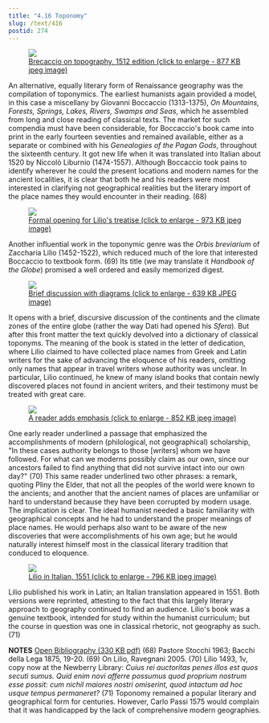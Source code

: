 ```yaml
---
title: "4.16 Toponomy"
slug: /text/416
postid: 274
---
```

<p style="text-align: center;"></p>


<figure class="mkdn-figure">
    <a href="/images_full/4.00_Chapter_Four/HFS_055.02.jpg" class="mkdn-image-link">
    <img class="mkdn-image" src="/images_full/4.00_Chapter_Four/HFS_055.02.jpg" />
    <figcaption class="mkdn-figcaption">Brecaccio on topography, 1512 edition (click to enlarge - 877 KB jpeg image)</figcaption>
    </a>
</figure>

An alternative, equally literary form of Renaissance geography was the compilation of toponymics. The earliest humanists again provided a model, in this case a miscellany by Giovanni Boccaccio (1313-1375), <em>On Mountains, Forests, Springs, Lakes, Rivers, Swamps and Seas</em>, which he assembled from long and close reading of classical texts. The market for such compendia must have been considerable, for Boccaccio's book came into print in the early fourteen seventies and remained available, either as a separate or combined with his <em>Genealogies of the Pagan Gods</em>, throughout the sixteenth century. It got new life when it was translated into Italian about 1520 by Niccolò Liburnio (1474-1557). Although Boccaccio took pains to identify wherever he could the present locations and modern names for the ancient localities, it is clear that both he and his readers were most interested in clarifying not geographical realities but the literary import of the place names they would encounter in their reading. (68)
<p style="text-align: center;"></p>


<figure class="mkdn-figure">
    <a href="/images_full/4.00_Chapter_Four/HFS_088.04.jpg" class="mkdn-image-link">
    <img class="mkdn-image" src="/images_full/4.00_Chapter_Four/HFS_088.04.jpg" />
    <figcaption class="mkdn-figcaption">Formal opening for Lilio's treatise (click to enlarge - 973 KB jpeg image)</figcaption>
    </a>
</figure>

Another influential work in the toponymic genre was the <em>Orbis breviarium</em> of Zaccharia Lilio (1452-1522), which reduced much of the lore that interested Boccaccio to textbook form. (69) Its title (we may translate it <em>Handbook of the Globe</em>) promised a well ordered and easily memorized digest.
<p style="text-align: center;"></p>


<figure class="mkdn-figure">
    <a href="/images_full/4.00_Chapter_Four/HFS_088.05.jpg" class="mkdn-image-link">
    <img class="mkdn-image" src="/images_full/4.00_Chapter_Four/HFS_088.05.jpg" />
    <figcaption class="mkdn-figcaption">Brief discussion with diagrams (click to enlarge - 639 KB JPEG image)</figcaption>
    </a>
</figure>

It opens with a brief, discursive discussion of the continents and the climate zones of the entire globe (rather the way Dati had opened his <em>Sfera</em>). But after this front matter the text quickly devolved into a dictionary of classical toponyms. The meaning of the book is stated in the letter of dedication, where Lilio claimed to have collected place names from Greek and Latin writers for the sake of advancing the eloquence of his readers, omitting only names that appear in travel writers whose authority was unclear. In particular, Lilio continued, he knew of many island books that contain newly discovered places not found in ancient writers, and their testimony must be treated with great care.
<p style="text-align: center;"></p>


<figure class="mkdn-figure">
    <a href="/images_full/4.00_Chapter_Four/HFS_088.03.jpg" class="mkdn-image-link">
    <img class="mkdn-image" src="/images_full/4.00_Chapter_Four/HFS_088.03.jpg" />
    <figcaption class="mkdn-figcaption">A reader adds emphasis (click to enlarge - 852 KB jpeg image)</figcaption>
    </a>
</figure>

One early reader underlined a passage that emphasized the accomplishments of modern (philological, not geographical) scholarship, "In these cases authority belongs to those [writers] whom we have followed. For what can we moderns possibly claim as our own, since our ancestors failed to find anything that did not survive intact into our own day?" (70) This same reader underlined two other phrases: a remark, quoting Pliny the Elder, that not all the peoples of the world were known to the ancients; and another that the ancient names of places are unfamiliar or hard to understand because they have been corrupted by modern usage. The implication is clear. The ideal humanist needed a basic familiarity with geographical concepts and he had to understand the proper meanings of place names. He would perhaps also want to be aware of the new discoveries that were accomplishments of his own age; but he would naturally interest himself most in the classical literary tradition that conduced to eloquence.
<p style="text-align: center;"></p>


<figure class="mkdn-figure">
    <a href="/images_full/4.00_Chapter_Four/HFS_090.04.jpg" class="mkdn-image-link">
    <img class="mkdn-image" src="/images_full/4.00_Chapter_Four/HFS_090.04.jpg" />
    <figcaption class="mkdn-figcaption">Lilio in Italian, 1551 (click to enlarge - 796 KB jpeg image)</figcaption>
    </a>
</figure>

Lilio published his work in Latin; an Italian translation appeared in 1551. Both versions were reprinted, attesting to the fact that this largely literary approach to geography continued to find an audience. Lilio's book was a genuine textbook, intended for study within the humanist curriculum; but the course in question was one in classical rhetoric, not geography as such. (71)

<strong>NOTES</strong>
<a href="http://www.humanismforsale.org/bibliography.pdf" target="new">Open Bibliography (330 KB pdf)</a>
(68) Pastore Stocchi 1963; Bacchi della Lega 1875, 19-20.
(69) On Lilio, Ravegnani 2005.
(70) Lilio 1493, 1v, copy now at the Newberry Library: <em>Cuius rei auctoritas penes illos est quos secuti sumus. Quid enim novi afferre possumus quod proprium nostrum esse possit: cum nichil maiores nostri omiserint, quod intactum ad hoc usque tempus permaneret?</em>
(71) Toponomy remained a popular literary and geographical form for centuries. However, Carlo Passi 1575 would complain that it was handicapped by the lack of comprehensive modern geographies.
